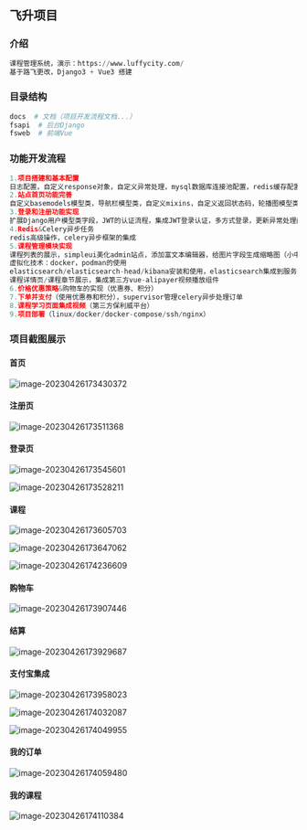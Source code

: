 

## 飞升项目



### 介绍

~~~python
课程管理系统，演示：https://www.luffycity.com/
基于路飞更改，Django3 + Vue3 搭建
~~~

### 目录结构

~~~python
docs  # 文档（项目开发流程文档...）
fsapi  # 后台Django
fsweb  # 前端Vue
~~~

### 功能开发流程

~~~python
1.项目搭建和基本配置
日志配置，自定义response对象，自定义异常处理，mysql数据库连接池配置，redis缓存配置，vue中集成vue-router/element-plus，解决跨域问题
2.站点首页功能完善
自定义basemodels模型类，导航栏模型类，自定义mixins，自定义返回状态码，轮播图模型类，vue集成导航栏/轮播图，后台开放静态文件的url，缓存导航与轮播图数据
3.登录和注册功能实现
扩展Django用户模型类字段，JWT的认证流程，集成JWT登录认证，多方式登录，更新异常处理函数，手机号短信平台接入(容联云)，短信验证码做缓存，客户端实现多功能登录和注册
4.Redis&Celery异步任务
redis高级操作，celery异步框架的集成
5.课程管理模块实现
课程列表的展示，simpleui美化admin站点，添加富文本编辑器，给图片字段生成缩略图（小中大），分页排序...
虚拟化技术：docker，podman的使用
elasticsearch/elasticsearch-head/kibana安装和使用，elasticsearch集成到服务端项目中(haystack)，课程全文搜索，热门关键字搜索
课程详情页/课程章节展示，集成第三方vue-alipayer视频播放组件
6.价格优惠策略&购物车的实现（优惠券、积分）
7.下单并支付（使用优惠券和积分），supervisor管理celery异步处理订单
8.课程学习页面集成视频（第三方保利威平台）
9.项目部署（linux/docker/docker-compose/ssh/nginx）
~~~

### 项目截图展示

#### 首页

![image-20230426173430372](https://img2023.cnblogs.com/blog/2570053/202304/2570053-20230426173513683-350376632.png)

#### 注册页

![image-20230426173511368](https://img2023.cnblogs.com/blog/2570053/202304/2570053-20230426173510907-1070022973.png)

#### 登录页

![image-20230426173545601](https://img2023.cnblogs.com/blog/2570053/202304/2570053-20230426173544743-1979798616.png)

![image-20230426173528211](https://img2023.cnblogs.com/blog/2570053/202304/2570053-20230426173527465-842786094.png)

#### 课程

![image-20230426173605703](https://img2023.cnblogs.com/blog/2570053/202304/2570053-20230426173604479-1932754919.png)

![image-20230426173647062](https://img2023.cnblogs.com/blog/2570053/202304/2570053-20230426173645759-761115913.png)

![image-20230426174236609](https://img2023.cnblogs.com/blog/2570053/202304/2570053-20230426174442596-938504259.png)

#### 购物车

![image-20230426173907446](https://img2023.cnblogs.com/blog/2570053/202304/2570053-20230426174444365-725671994.png)

#### 结算

![image-20230426173929687](https://img2023.cnblogs.com/blog/2570053/202304/2570053-20230426174003352-1887068979.png)

#### 支付宝集成

![image-20230426173958023](https://img2023.cnblogs.com/blog/2570053/202304/2570053-20230426173956702-1216492106.png)

![image-20230426174032087](https://img2023.cnblogs.com/blog/2570053/202304/2570053-20230426174030882-517784615.png)

![image-20230426174049955](https://img2023.cnblogs.com/blog/2570053/202304/2570053-20230426174048602-1038930931.png)

#### 我的订单

![image-20230426174059480](https://img2023.cnblogs.com/blog/2570053/202304/2570053-20230426174058454-80614553.png)

#### 我的课程

![image-20230426174110384](https://img2023.cnblogs.com/blog/2570053/202304/2570053-20230426174109302-1266474678.png)
